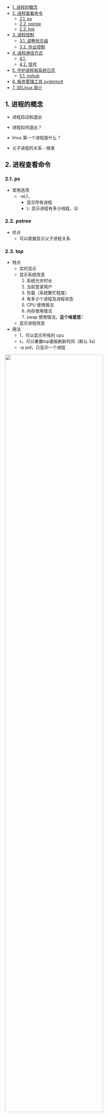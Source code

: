 <!-- TOC -->

- [1. 进程的概念](#1-进程的概念)
- [2. 进程查看命令](#2-进程查看命令)
    - [2.1. ps](#21-ps)
    - [2.2. pstree](#22-pstree)
    - [2.3. top](#23-top)
- [3. 进程控制](#3-进程控制)
    - [3.1. 调整优先级](#31-调整优先级)
    - [3.2. 作业控制](#32-作业控制)
- [4. 进程通信方式](#4-进程通信方式)
    - [4.1.](#41)
    - [4.2. 信号](#42-信号)
- [5. 守护进程和系统日志](#5-守护进程和系统日志)
    - [5.1. nohub](#51-nohub)
- [6. 服务管理工具 systemctl](#6-服务管理工具-systemctl)
- [7. SELinux 简介](#7-selinux-简介)

<!-- /TOC -->



## 1. 进程的概念

- 进程启动和退出
- 进程如何退出？
- linux 第一个进程是什么？

- 父子进程的关系 - 继承





## 2. 进程查看命令



### 2.1. ps

- 常用选项
  - -eLf，
    - 显示所有进程
    - L: 显示进程有多少线程，:stuck_out_tongue:





### 2.2. pstree

- 优点
  - 可以直接显示父子进程关系





### 2.3. top

- 特点
  - 实时显示
  - 显示系统信息
    1. 系统允许时长
    2. 当前登录用户
    3. 负载（系统繁忙程度）
    4. 有多少个进程及进程状态
    5. CPU 使用情况
    6. 内存使用情况
    7. swap 使用情况，**这个啥意思**:grey_question:
  - 显示进程信息
- 用法
  - 1，可以显示所有的 cpu
  - s，可以重置top面板刷新时间（默认 3s)
  - -p pid，只显示一个进程



<img width="80%" src="https://blog-bt.oss-cn-beijing.aliyuncs.com/1/20220405173248.png">



**使用 1 和 s**

<img width="80%" src="https://blog-bt.oss-cn-beijing.aliyuncs.com/1/20220405173337.png">



## 3. 进程控制



### 3.1. 调整优先级



- 使用的指令
  - nice
  - renice，（进程运行期间，就可以调整优先级）
  - 使用方式：`nice|renice pid 新值`
- nice 值范围
  - -20 - 19，值越小优先级越高，抢占资源就越多
- 一个进程启动时
  - 默认的 nice 值 0
  - 进程父进程的 UID，所以，可执行程序跟用户息息相关



**自己写个简单的脚本试试：**

**a.sh**

```bash
#! /bin/bash
echo $$
while :
do
	:
done    
```



**./a.sh**



<img width="50%" src="https://blog-bt.oss-cn-beijing.aliyuncs.com/1/20220405175547.png">





**top -p 24409**

cpu 使用率 100%

<img width="80%" src="https://blog-bt.oss-cn-beijing.aliyuncs.com/1/20220405175653.png">



**renice**

<img width="70%" src="https://blog-bt.oss-cn-beijing.aliyuncs.com/1/20220405175836.png">







### 3.2. 作业控制



- 命令
  - jobs
  - bg
    - bg 任务号
  - fg
    - fg 任务号
  - ctrl + z
    - 让进程暂停（**并不是kill 掉线程**）
- 符号
  - &，（后台运行符号）





**练习，进程前后台运行切换**

**运行脚本 -》top 查看**

![image-20220405180714518](https://blog-bt.oss-cn-beijing.aliyuncs.com/1/20220405180714.png)



**ctrl+z -》top 查看**

![image-20220405180928617](https://blog-bt.oss-cn-beijing.aliyuncs.com/1/20220405180928.png)





**jobs -》fg 1 -》top 查看**

![image-20220405181116874](https://blog-bt.oss-cn-beijing.aliyuncs.com/1/20220405181117.png)



**ctrl+z -》bg 1**

<img width="50%" src="https://blog-bt.oss-cn-beijing.aliyuncs.com/1/20220405181243.png">







## 4. 进程通信方式 

### 4.1.  

### 4.2. 信号



- 信号是进程间通信方式之一，典型用法：终端用户输入一个中断信息，将某个进程终止
- 命令
  - kill -l，查看支持哪些信号及信号值
  - 前台进程运行时，执行 ctrl+c，就是发送的 sigint 信息（相当于 kil -2 pid）
    - *可以在脚本中处理该信号，让程序不能被 ctrl+c 终止*
  - kill -9 pid ，发送的是 SIGKILL 信号，该信号不能被阻塞或处理



<img width="80%" src="https://blog-bt.oss-cn-beijing.aliyuncs.com/1/20220405200842.png">







## 5. 守护进程和系统日志



### 5.1. nohub



- nohub 和 & 可以让一个命令，忽略（hangup）信号。示例：
  - `nohub tail -f /var/log/messages &` 
  - `nohub java -jar xxx.jar &`
- nohub 和 & 运行的进程并不是 守护进程
- nohub & 用终端启动一个命令后，关闭终端，那么该进程的父进程就是 1
  - 原因：关闭终端，该进程是孤儿进程，被 1 进程收留了





## 6. 服务管理工具 systemctl





## 7. SELinux 简介



